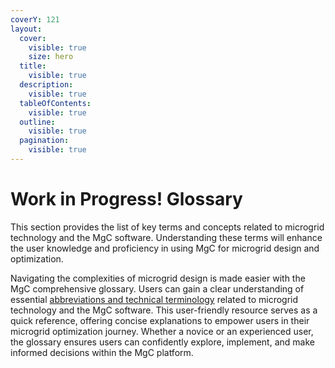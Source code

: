 ```yaml
---
coverY: 121
layout:
  cover:
    visible: true
    size: hero
  title:
    visible: true
  description:
    visible: true
  tableOfContents:
    visible: true
  outline:
    visible: true
  pagination:
    visible: true
---
```


# Work in Progress! Glossary

This section provides the list of key terms and concepts related to microgrid technology and the MgC software. Understanding these terms will enhance the user knowledge and proficiency in using MgC for microgrid design and optimization.

Navigating the complexities of microgrid design is made easier with the MgC comprehensive glossary. Users can gain a clear understanding of essential [abbreviations and technical terminology](definitions.md) related to microgrid technology and the MgC software. This user-friendly resource serves as a quick reference, offering concise explanations to empower users in their microgrid optimization journey. Whether a novice or an experienced user, the glossary ensures users can confidently explore, implement, and make informed decisions within the MgC platform.
